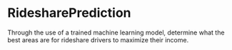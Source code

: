 # RidesharePrediction
Through the use of a trained machine learning model, determine what the best areas are for rideshare drivers to maximize their income.
